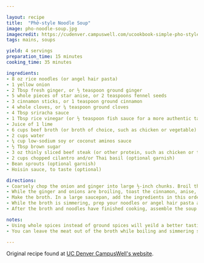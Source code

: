 ```yaml
---

layout: recipe
title:  "Phở-style Noodle Soup"
image: pho-noodle-soup.jpg
imagecredit: https://cudenver.campuswell.com/ucookbook-simple-pho-style-soup/#1603474762922-2f49e55e-7c99
tags: mains, soups

yield: 4 servings
preparation_time: 15 minutes
cooking_time: 35 minutes

ingredients:
- 8 oz rice noodles (or angel hair pasta)
- 1 yellow onion
- 2 Tbsp fresh ginger, or ½ teaspoon ground ginger
- 5 whole pieces of star anise, or 2 teaspoons fennel seeds
- 3 cinnamon sticks, or 1 teaspoon ground cinnamon 
- 4 whole cloves, or ¼ teaspoon ground cloves
- 4 Tbsp sriracha sauce
- 1 Tbsp rice vinegar (or ½ teaspoon fish sauce for a more authentic taste) 
- Juice of 1 lime
- 6 cups beef broth (or broth of choice, such as chicken or vegetable)
- 2 cups water
- ¼ cup low-sodium soy or coconut aminos sauce
- ½ Tbsp brown sugar 
- 3 oz thinly sliced beef steak (or other protein, such as chicken or tofu) 
- 2 cups chopped cilantro and/or Thai basil (optional garnish) 
- Bean sprouts (optional garnish)
- Hoisin sauce, to taste (optional)

directions:
- Coarsely chop the onion and ginger into large ½-inch chunks. Broil the ginger and onions for 6–8 minutes in the oven on the high/broil setting until they look lightly charred but not burned. 
- While the ginger and onions are broiling, toast the cinnamon, anise, and clove spices in a dry sauté pan on medium heat for 6–8 minutes. Stir periodically to avoid burning.
- Make the broth. In a large saucepan, add the ingredients in this order; broth, water, rice vinegar or fish sauce, lime juice, soy sauce, spices, onion, ginger, and sugar. Bring the broth to a high rolling boil. Once boiling, gradually add the thinly sliced beef, cover, and allow to simmer on medium-low for 30–35 minutes. The broth should be quite fragrant by this time. Once the broth has finished simmering, with a fine mesh strainer, gently remove the spices, onion, and ginger from the mix, leaving only the broth and beef steak (or protein of choice). If you opted for powdered spices, they will be blended into the broth at this point.
- While the broth is simmering, prep your noodles or angel hair pasta according to the packet’s cooking instructions. Be sure to rinse with cold water or add a touch of oil to prevent the noodles from clumping. Once finished, drain and set aside.
- After the broth and noodles have finished cooking, assemble the soup. Begin by placing a serving of noodles at the bottom of a large bowl, and then gradually layer with the warm broth and beef mixture. Top with fresh cilantro, basil, bean sprouts, sriracha, and/or hoisin sauce.

notes:
- Using whole spices instead of ground spices will yeild a better tasting broth.
- You can leave the meat out of the broth while boiling and simmering so that you can strain the broth of the spices easier. I added the meat to my bowl of noodles and pour broth over it at the very end. Make sure the broth is hot or boiling before serving in your bowl so it cooks the meat.

---
```


Original recipe found at [UC Denver CampusWell's website](https://cudenver.campuswell.com/ucookbook-simple-pho-style-soup/#1603474762922-2f49e55e-7c99).